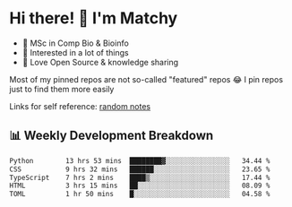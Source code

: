 # Hi there! 👋 I'm Matchy

- 🧬 MSc in Comp Bio & Bioinfo
- 🎈 Interested in a lot of things
- 💜 Love Open Source & knowledge sharing

Most of my pinned repos are not so-called "featured" repos 😂 I pin repos just to find them more easily

Links for self reference: [random notes](https://matchy233.github.io/random-notes)

## 📊 Weekly Development Breakdown

<!--START_SECTION:waka-->

```txt
Python        13 hrs 53 mins  ████████▓░░░░░░░░░░░░░░░░   34.44 %
CSS           9 hrs 32 mins   ██████░░░░░░░░░░░░░░░░░░░   23.65 %
TypeScript    7 hrs 2 mins    ████▒░░░░░░░░░░░░░░░░░░░░   17.44 %
HTML          3 hrs 15 mins   ██░░░░░░░░░░░░░░░░░░░░░░░   08.09 %
TOML          1 hr 50 mins    █░░░░░░░░░░░░░░░░░░░░░░░░   04.58 %
```

<!--END_SECTION:waka-->
